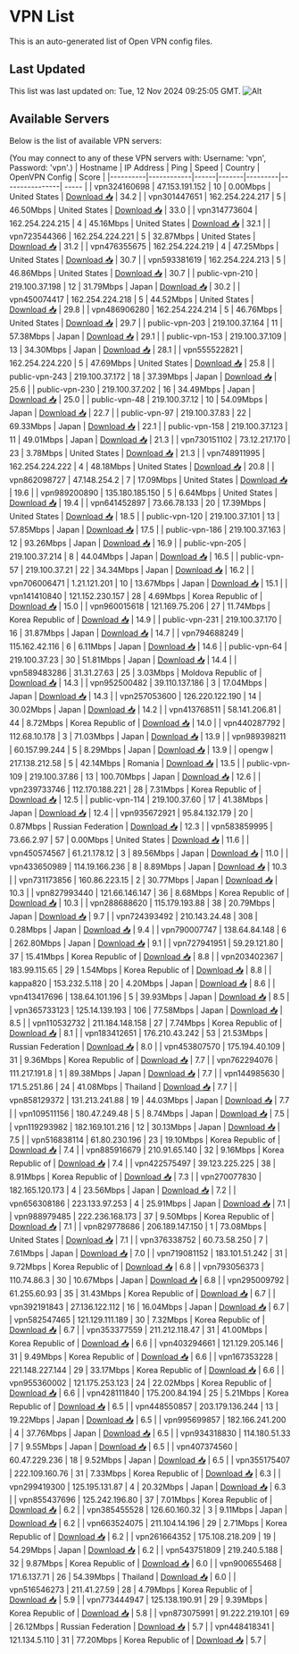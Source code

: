 # VPN List

This is an auto-generated list of Open VPN config files.

## Last Updated

This list was last updated on: Tue, 12 Nov 2024 09:25:05 GMT.
![Alt](https://repobeats.axiom.co/api/embed/186b98318ef1479477931607c1ad7d823f12451f.svg "Repobeats analytics image")

## Available Servers

Below is the list of available VPN servers:

(You may connect to any of these VPN servers with: Username: 'vpn', Password: 'vpn'.)
| Hostname | IP Address | Ping | Speed | Country | OpenVPN Config | Score |
|----------|------------|------|-------|---------|----------------| ----- |
| vpn324160698 | 47.153.191.152 | 10 | 0.00Mbps | United States | [Download 📥](./configs/server_0_US.ovpn) | 34.2 |
| vpn301447651 | 162.254.224.217 | 5 | 46.50Mbps | United States | [Download 📥](./configs/server_1_US.ovpn) | 33.0 |
| vpn314773604 | 162.254.224.215 | 4 | 45.16Mbps | United States | [Download 📥](./configs/server_2_US.ovpn) | 32.1 |
| vpn723544366 | 162.254.224.221 | 5 | 32.87Mbps | United States | [Download 📥](./configs/server_3_US.ovpn) | 31.2 |
| vpn476355675 | 162.254.224.219 | 4 | 47.25Mbps | United States | [Download 📥](./configs/server_4_US.ovpn) | 30.7 |
| vpn593381619 | 162.254.224.213 | 5 | 46.86Mbps | United States | [Download 📥](./configs/server_5_US.ovpn) | 30.7 |
| public-vpn-210 | 219.100.37.198 | 12 | 31.79Mbps | Japan | [Download 📥](./configs/server_6_JP.ovpn) | 30.2 |
| vpn450074417 | 162.254.224.218 | 5 | 44.52Mbps | United States | [Download 📥](./configs/server_7_US.ovpn) | 29.8 |
| vpn486906280 | 162.254.224.214 | 5 | 46.76Mbps | United States | [Download 📥](./configs/server_8_US.ovpn) | 29.7 |
| public-vpn-203 | 219.100.37.164 | 11 | 57.38Mbps | Japan | [Download 📥](./configs/server_9_JP.ovpn) | 29.1 |
| public-vpn-153 | 219.100.37.109 | 13 | 34.30Mbps | Japan | [Download 📥](./configs/server_10_JP.ovpn) | 28.1 |
| vpn555522821 | 162.254.224.220 | 5 | 47.69Mbps | United States | [Download 📥](./configs/server_11_US.ovpn) | 25.8 |
| public-vpn-243 | 219.100.37.172 | 18 | 37.39Mbps | Japan | [Download 📥](./configs/server_12_JP.ovpn) | 25.6 |
| public-vpn-230 | 219.100.37.202 | 16 | 34.49Mbps | Japan | [Download 📥](./configs/server_13_JP.ovpn) | 25.0 |
| public-vpn-48 | 219.100.37.12 | 10 | 54.09Mbps | Japan | [Download 📥](./configs/server_14_JP.ovpn) | 22.7 |
| public-vpn-97 | 219.100.37.83 | 22 | 69.33Mbps | Japan | [Download 📥](./configs/server_15_JP.ovpn) | 22.1 |
| public-vpn-158 | 219.100.37.123 | 11 | 49.01Mbps | Japan | [Download 📥](./configs/server_16_JP.ovpn) | 21.3 |
| vpn730151102 | 73.12.217.170 | 23 | 3.78Mbps | United States | [Download 📥](./configs/server_17_US.ovpn) | 21.3 |
| vpn748911995 | 162.254.224.222 | 4 | 48.18Mbps | United States | [Download 📥](./configs/server_18_US.ovpn) | 20.8 |
| vpn862098727 | 47.148.254.2 | 7 | 17.09Mbps | United States | [Download 📥](./configs/server_19_US.ovpn) | 19.6 |
| vpn989200890 | 135.180.185.150 | 5 | 6.64Mbps | United States | [Download 📥](./configs/server_20_US.ovpn) | 19.4 |
| vpn641452897 | 73.66.78.133 | 20 | 17.39Mbps | United States | [Download 📥](./configs/server_21_US.ovpn) | 18.5 |
| public-vpn-120 | 219.100.37.101 | 13 | 57.85Mbps | Japan | [Download 📥](./configs/server_22_JP.ovpn) | 17.5 |
| public-vpn-186 | 219.100.37.163 | 12 | 93.26Mbps | Japan | [Download 📥](./configs/server_23_JP.ovpn) | 16.9 |
| public-vpn-205 | 219.100.37.214 | 8 | 44.04Mbps | Japan | [Download 📥](./configs/server_24_JP.ovpn) | 16.5 |
| public-vpn-57 | 219.100.37.21 | 22 | 34.34Mbps | Japan | [Download 📥](./configs/server_25_JP.ovpn) | 16.2 |
| vpn706006471 | 1.21.121.201 | 10 | 13.67Mbps | Japan | [Download 📥](./configs/server_26_JP.ovpn) | 15.1 |
| vpn141410840 | 121.152.230.157 | 28 | 4.69Mbps | Korea Republic of | [Download 📥](./configs/server_27_KR.ovpn) | 15.0 |
| vpn960015618 | 121.169.75.206 | 27 | 11.74Mbps | Korea Republic of | [Download 📥](./configs/server_28_KR.ovpn) | 14.9 |
| public-vpn-231 | 219.100.37.170 | 16 | 31.87Mbps | Japan | [Download 📥](./configs/server_29_JP.ovpn) | 14.7 |
| vpn794688249 | 115.162.42.116 | 6 | 6.11Mbps | Japan | [Download 📥](./configs/server_30_JP.ovpn) | 14.6 |
| public-vpn-64 | 219.100.37.23 | 30 | 51.81Mbps | Japan | [Download 📥](./configs/server_31_JP.ovpn) | 14.4 |
| vpn589483286 | 31.31.27.63 | 25 | 3.03Mbps | Moldova Republic of | [Download 📥](./configs/server_32_MD.ovpn) | 14.3 |
| vpn952500482 | 39.110.137.186 | 3 | 17.04Mbps | Japan | [Download 📥](./configs/server_33_JP.ovpn) | 14.3 |
| vpn257053600 | 126.220.122.190 | 14 | 30.02Mbps | Japan | [Download 📥](./configs/server_34_JP.ovpn) | 14.2 |
| vpn413768511 | 58.141.206.81 | 44 | 8.72Mbps | Korea Republic of | [Download 📥](./configs/server_35_KR.ovpn) | 14.0 |
| vpn440287792 | 112.68.10.178 | 3 | 71.03Mbps | Japan | [Download 📥](./configs/server_36_JP.ovpn) | 13.9 |
| vpn989398211 | 60.157.99.244 | 5 | 8.29Mbps | Japan | [Download 📥](./configs/server_37_JP.ovpn) | 13.9 |
| opengw | 217.138.212.58 | 5 | 42.14Mbps | Romania | [Download 📥](./configs/server_38_RO.ovpn) | 13.5 |
| public-vpn-109 | 219.100.37.86 | 13 | 100.70Mbps | Japan | [Download 📥](./configs/server_39_JP.ovpn) | 12.6 |
| vpn239733746 | 112.170.188.221 | 28 | 7.31Mbps | Korea Republic of | [Download 📥](./configs/server_40_KR.ovpn) | 12.5 |
| public-vpn-114 | 219.100.37.60 | 17 | 41.38Mbps | Japan | [Download 📥](./configs/server_41_JP.ovpn) | 12.4 |
| vpn935672921 | 95.84.132.179 | 20 | 0.87Mbps | Russian Federation | [Download 📥](./configs/server_42_RU.ovpn) | 12.3 |
| vpn583859995 | 73.66.2.97 | 57 | 0.00Mbps | United States | [Download 📥](./configs/server_43_US.ovpn) | 11.6 |
| vpn450574567 | 61.21.178.12 | 3 | 89.56Mbps | Japan | [Download 📥](./configs/server_44_JP.ovpn) | 11.0 |
| vpn433650989 | 114.19.166.236 | 8 | 8.89Mbps | Japan | [Download 📥](./configs/server_45_JP.ovpn) | 10.3 |
| vpn731173856 | 160.86.223.15 | 2 | 30.77Mbps | Japan | [Download 📥](./configs/server_46_JP.ovpn) | 10.3 |
| vpn827993440 | 121.66.146.147 | 36 | 8.68Mbps | Korea Republic of | [Download 📥](./configs/server_47_KR.ovpn) | 10.3 |
| vpn288688620 | 115.179.193.88 | 38 | 20.79Mbps | Japan | [Download 📥](./configs/server_48_JP.ovpn) | 9.7 |
| vpn724393492 | 210.143.24.48 | 308 | 0.28Mbps | Japan | [Download 📥](./configs/server_49_JP.ovpn) | 9.4 |
| vpn790007747 | 138.64.84.148 | 6 | 262.80Mbps | Japan | [Download 📥](./configs/server_50_JP.ovpn) | 9.1 |
| vpn727941951 | 59.29.121.80 | 37 | 15.41Mbps | Korea Republic of | [Download 📥](./configs/server_51_KR.ovpn) | 8.8 |
| vpn203402367 | 183.99.115.65 | 29 | 1.54Mbps | Korea Republic of | [Download 📥](./configs/server_52_KR.ovpn) | 8.8 |
| kappa820 | 153.232.5.118 | 20 | 4.20Mbps | Japan | [Download 📥](./configs/server_53_JP.ovpn) | 8.6 |
| vpn413417696 | 138.64.101.196 | 5 | 39.93Mbps | Japan | [Download 📥](./configs/server_54_JP.ovpn) | 8.5 |
| vpn365733123 | 125.14.139.193 | 106 | 77.58Mbps | Japan | [Download 📥](./configs/server_55_JP.ovpn) | 8.5 |
| vpn110532732 | 211.184.148.158 | 27 | 7.74Mbps | Korea Republic of | [Download 📥](./configs/server_56_KR.ovpn) | 8.1 |
| vpn183412651 | 176.210.43.242 | 53 | 21.53Mbps | Russian Federation | [Download 📥](./configs/server_57_RU.ovpn) | 8.0 |
| vpn453807570 | 175.194.40.109 | 31 | 9.36Mbps | Korea Republic of | [Download 📥](./configs/server_58_KR.ovpn) | 7.7 |
| vpn762294076 | 111.217.191.8 | 1 | 89.38Mbps | Japan | [Download 📥](./configs/server_59_JP.ovpn) | 7.7 |
| vpn144985630 | 171.5.251.86 | 24 | 41.08Mbps | Thailand | [Download 📥](./configs/server_60_TH.ovpn) | 7.7 |
| vpn858129372 | 131.213.241.88 | 19 | 44.03Mbps | Japan | [Download 📥](./configs/server_61_JP.ovpn) | 7.7 |
| vpn109511156 | 180.47.249.48 | 5 | 8.74Mbps | Japan | [Download 📥](./configs/server_62_JP.ovpn) | 7.5 |
| vpn119293982 | 182.169.101.216 | 12 | 30.13Mbps | Japan | [Download 📥](./configs/server_63_JP.ovpn) | 7.5 |
| vpn516838114 | 61.80.230.196 | 23 | 19.10Mbps | Korea Republic of | [Download 📥](./configs/server_64_KR.ovpn) | 7.4 |
| vpn885916679 | 210.91.65.140 | 32 | 9.16Mbps | Korea Republic of | [Download 📥](./configs/server_65_KR.ovpn) | 7.4 |
| vpn422575497 | 39.123.225.225 | 38 | 8.91Mbps | Korea Republic of | [Download 📥](./configs/server_66_KR.ovpn) | 7.3 |
| vpn270077830 | 182.165.120.173 | 4 | 23.56Mbps | Japan | [Download 📥](./configs/server_67_JP.ovpn) | 7.2 |
| vpn656308186 | 223.133.97.253 | 4 | 25.91Mbps | Japan | [Download 📥](./configs/server_68_JP.ovpn) | 7.1 |
| vpn988979485 | 222.236.168.173 | 37 | 9.50Mbps | Korea Republic of | [Download 📥](./configs/server_69_KR.ovpn) | 7.1 |
| vpn829778686 | 206.189.147.150 | 1 | 73.08Mbps | United States | [Download 📥](./configs/server_70_US.ovpn) | 7.1 |
| vpn376338752 | 60.73.58.250 | 7 | 7.61Mbps | Japan | [Download 📥](./configs/server_71_JP.ovpn) | 7.0 |
| vpn719081152 | 183.101.51.242 | 31 | 9.72Mbps | Korea Republic of | [Download 📥](./configs/server_72_KR.ovpn) | 6.8 |
| vpn793056373 | 110.74.86.3 | 30 | 10.67Mbps | Japan | [Download 📥](./configs/server_73_JP.ovpn) | 6.8 |
| vpn295009792 | 61.255.60.93 | 35 | 31.43Mbps | Korea Republic of | [Download 📥](./configs/server_74_KR.ovpn) | 6.7 |
| vpn392191843 | 27.136.122.112 | 16 | 16.04Mbps | Japan | [Download 📥](./configs/server_75_JP.ovpn) | 6.7 |
| vpn582547465 | 121.129.111.189 | 30 | 7.32Mbps | Korea Republic of | [Download 📥](./configs/server_76_KR.ovpn) | 6.7 |
| vpn353377559 | 211.212.118.47 | 31 | 41.00Mbps | Korea Republic of | [Download 📥](./configs/server_77_KR.ovpn) | 6.6 |
| vpn403294661 | 121.129.205.146 | 31 | 9.49Mbps | Korea Republic of | [Download 📥](./configs/server_78_KR.ovpn) | 6.6 |
| vpn167353228 | 221.148.227.144 | 29 | 33.17Mbps | Korea Republic of | [Download 📥](./configs/server_79_KR.ovpn) | 6.6 |
| vpn955360002 | 121.175.253.123 | 24 | 22.02Mbps | Korea Republic of | [Download 📥](./configs/server_80_KR.ovpn) | 6.6 |
| vpn428111840 | 175.200.84.194 | 25 | 5.21Mbps | Korea Republic of | [Download 📥](./configs/server_81_KR.ovpn) | 6.5 |
| vpn448550857 | 203.179.136.244 | 13 | 19.22Mbps | Japan | [Download 📥](./configs/server_82_JP.ovpn) | 6.5 |
| vpn995699857 | 182.166.241.200 | 4 | 37.76Mbps | Japan | [Download 📥](./configs/server_83_JP.ovpn) | 6.5 |
| vpn934318830 | 114.180.51.33 | 7 | 9.55Mbps | Japan | [Download 📥](./configs/server_84_JP.ovpn) | 6.5 |
| vpn407374560 | 60.47.229.236 | 18 | 9.52Mbps | Japan | [Download 📥](./configs/server_85_JP.ovpn) | 6.5 |
| vpn355175407 | 222.109.160.76 | 31 | 7.33Mbps | Korea Republic of | [Download 📥](./configs/server_86_KR.ovpn) | 6.3 |
| vpn299419300 | 125.195.131.87 | 4 | 20.32Mbps | Japan | [Download 📥](./configs/server_87_JP.ovpn) | 6.3 |
| vpn855437696 | 125.242.196.80 | 37 | 7.01Mbps | Korea Republic of | [Download 📥](./configs/server_88_KR.ovpn) | 6.2 |
| vpn385455528 | 126.60.160.32 | 3 | 9.11Mbps | Japan | [Download 📥](./configs/server_89_JP.ovpn) | 6.2 |
| vpn663524075 | 211.104.14.196 | 29 | 2.71Mbps | Korea Republic of | [Download 📥](./configs/server_90_KR.ovpn) | 6.2 |
| vpn261664352 | 175.108.218.209 | 19 | 54.29Mbps | Japan | [Download 📥](./configs/server_91_JP.ovpn) | 6.2 |
| vpn543751809 | 219.240.5.188 | 32 | 9.87Mbps | Korea Republic of | [Download 📥](./configs/server_92_KR.ovpn) | 6.0 |
| vpn900655468 | 171.6.137.71 | 26 | 54.39Mbps | Thailand | [Download 📥](./configs/server_93_TH.ovpn) | 6.0 |
| vpn516546273 | 211.41.27.59 | 28 | 4.79Mbps | Korea Republic of | [Download 📥](./configs/server_94_KR.ovpn) | 5.9 |
| vpn773444947 | 125.138.190.91 | 29 | 9.39Mbps | Korea Republic of | [Download 📥](./configs/server_95_KR.ovpn) | 5.8 |
| vpn873075991 | 91.222.219.101 | 69 | 26.12Mbps | Russian Federation | [Download 📥](./configs/server_96_RU.ovpn) | 5.7 |
| vpn448418341 | 121.134.5.110 | 31 | 77.20Mbps | Korea Republic of | [Download 📥](./configs/server_97_KR.ovpn) | 5.7 |
